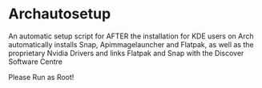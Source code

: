# Archautosetup
An automatic setup script for AFTER the installation for KDE users on Arch automatically installs Snap, Apimmagelauncher and Flatpak, as well as the proprietary Nvidia Drivers and links Flatpak and Snap with the Discover Software Centre

Please Run as Root!
